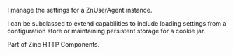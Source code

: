 I manage the settings for a ZnUserAgent instance. 

I can be subclassed to extend capabilities to include loading settings from a configuration store or maintaining persistent storage for a cookie jar.

Part of Zinc HTTP Components.